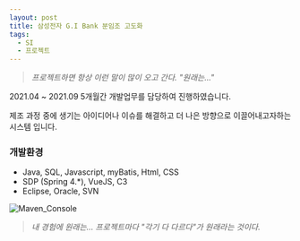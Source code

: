 ```yaml
---
layout: post
title: 삼성전자 G.I Bank 분임조 고도화
tags:
  - SI
  - 프로젝트
---
```


>*프로젝트하면 항상 이런 말이 많이 오고 간다. "원래는..."*

2021.04 ~ 2021.09 5개월간 개발업무를 담당하여 진행하였습니다.

제조 과정 중에 생기는 아이디어나 이슈를 해결하고 더 나은 방향으로 이끌어내고자하는 시스템 입니다.

### 개발환경
- Java, SQL, Javascript, myBatis, Html, CSS
- SDP (Spring 4.*), VueJS, C3
- Eclipse, Oracle, SVN


![Maven_Console](https://github.com/uphoon/uphoon.github.io/releases/download/posts/maven_console.png "Maven Console")


>*내 경험에 원래는... 프로젝트마다 "각기 다 다르다"가 원래라는 것이다.*
